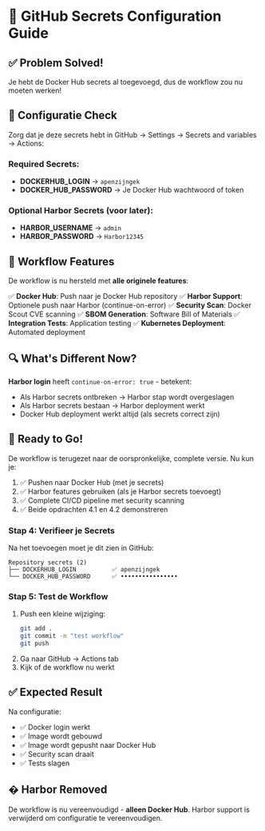 # 🔐 GitHub Secrets Configuration Guide

## ✅ Problem Solved!

Je hebt de Docker Hub secrets al toegevoegd, dus de workflow zou nu moeten werken!

## 🚀 Configuratie Check

Zorg dat je deze secrets hebt in GitHub → Settings → Secrets and variables → Actions:

### Required Secrets:
- **DOCKERHUB_LOGIN** → `apenzijngek`
- **DOCKER_HUB_PASSWORD** → Je Docker Hub wachtwoord of token

### Optional Harbor Secrets (voor later):
- **HARBOR_USERNAME** → `admin` 
- **HARBOR_PASSWORD** → `Harbor12345`

## 🎯 Workflow Features

De workflow is nu hersteld met **alle originele features**:

✅ **Docker Hub**: Push naar je Docker Hub repository
✅ **Harbor Support**: Optionele push naar Harbor (continue-on-error)
✅ **Security Scan**: Docker Scout CVE scanning
✅ **SBOM Generation**: Software Bill of Materials
✅ **Integration Tests**: Application testing
✅ **Kubernetes Deployment**: Automated deployment

## 🔍 What's Different Now?

**Harbor login** heeft `continue-on-error: true` - betekent:
- Als Harbor secrets ontbreken → Harbor stap wordt overgeslagen
- Als Harbor secrets bestaan → Harbor deployment werkt
- Docker Hub deployment werkt altijd (als secrets correct zijn)

## 🎉 Ready to Go!

De workflow is terugezet naar de oorspronkelijke, complete versie. Nu kun je:

1. ✅ Pushen naar Docker Hub (met je secrets)
2. ✅ Harbor features gebruiken (als je Harbor secrets toevoegt)
3. ✅ Complete CI/CD pipeline met security scanning
4. ✅ Beide opdrachten 4.1 en 4.2 demonstreren

### Stap 4: Verifieer je Secrets

Na het toevoegen moet je dit zien in GitHub:

```
Repository secrets (2)
├── DOCKERHUB_LOGIN          ✅ apenzijngek
└── DOCKER_HUB_PASSWORD      ✅ ••••••••••••••••
```

### Stap 5: Test de Workflow

1. Push een kleine wijziging:
   ```bash
   git add .
   git commit -m "test workflow"
   git push
   ```
2. Ga naar GitHub → Actions tab
3. Kijk of de workflow nu werkt

## ✅ Expected Result

Na configuratie:
- ✅ Docker login werkt
- ✅ Image wordt gebouwd
- ✅ Image wordt gepusht naar Docker Hub
- ✅ Security scan draait
- ✅ Tests slagen

## � Harbor Removed

De workflow is nu vereenvoudigd - **alleen Docker Hub**.
Harbor support is verwijderd om configuratie te vereenvoudigen.